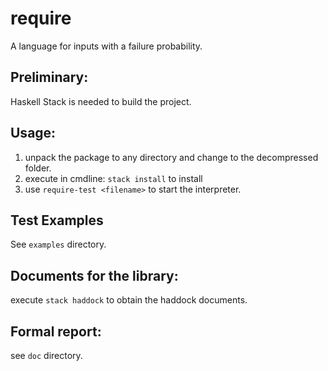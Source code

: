 # require
A language for inputs with a failure probability.

## Preliminary:
Haskell Stack is needed to build the project.

## Usage:
1. unpack the package to any directory and change to the decompressed folder.
2. execute in cmdline: `stack install` to install
3. use `require-test <filename>` to start the interpreter.

## Test Examples
See `examples` directory.

## Documents for the library:
execute `stack haddock` to obtain the haddock documents.

## Formal report:
see `doc` directory.
